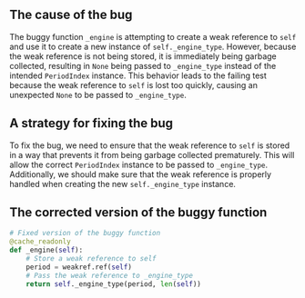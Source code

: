 ## The cause of the bug
The buggy function `_engine` is attempting to create a weak reference to `self` and use it to create a new instance of `self._engine_type`. However, because the weak reference is not being stored, it is immediately being garbage collected, resulting in `None` being passed to `_engine_type` instead of the intended `PeriodIndex` instance. This behavior leads to the failing test because the weak reference to `self` is lost too quickly, causing an unexpected `None` to be passed to `_engine_type`.

## A strategy for fixing the bug
To fix the bug, we need to ensure that the weak reference to `self` is stored in a way that prevents it from being garbage collected prematurely. This will allow the correct `PeriodIndex` instance to be passed to `_engine_type`. Additionally, we should make sure that the weak reference is properly handled when creating the new `self._engine_type` instance.

## The corrected version of the buggy function
```python
# Fixed version of the buggy function
@cache_readonly
def _engine(self):
    # Store a weak reference to self
    period = weakref.ref(self)
    # Pass the weak reference to _engine_type
    return self._engine_type(period, len(self))
```